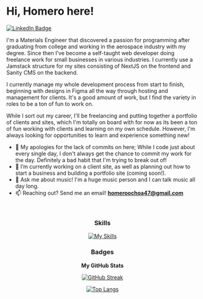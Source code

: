 <h1>Hi, Homero here!</h1>
 
<a href="https://www.linkedin.com/in/homero-ochoa-047/"><img src="https://img.shields.io/badge/LinkedIn-blue?style=for-the-badge&logo=linkedin&logoColor=white" alt="LinkedIn Badge"></a>
 
<p>I'm a Materials Engineer that discovered a passion for programming after graduating from college and working in the aerospace industry with my degree. Since then I've become a self-taught web developer doing freelance work for small businesses in various industries. I currently use a Jamstack structure for my sites consisting of NextJS on the frontend and Sanity CMS on the backend. 

I currently manage my whole development process from start to finish, beginning with designs in Figma all the way through hosting and management for clients. It's a good amount of work, but I find the variety in roles to be a ton of fun to work on. 
</p>
 
<p>While I sort out my career, I'll be freelancing and putting together a portfolio of clients and sites, which I'm totally on board with for now as its been a ton of fun working with clients and learning on my own schedule. However, I'm always looking for opportunities to learn and experience something new!</p>

- 🌱 My apologies for the lack of commits on here; While I code just about every single day, I don't always get the chance to commit my work for the day. Definitely a bad habit that I'm trying to break out of!
- 🔭 I’m currently working on a client site, as well as planning out how to start a business and building a portfolio site (coming soon!).
- 💬 Ask me about music! I'm a huge music person and I can talk music all day long.
- 📫 Reaching out? Send me an email! **homeroochoa47@gmail.com**

</br>

<div align="center">
 
### Skills

[![My Skills](https://skillicons.dev/icons?i=js,react,nextjs,py,django,figma,tailwind,vercel,html,css,docker)](https://skillicons.dev)

 ### Badges

<b>My GitHub Stats</b>

[![GitHub Streak](http://github-readme-streak-stats.herokuapp.com?user=homeroochoa47&theme=dark&background=000000)](https://git.io/streak-stats)

[![Top Langs](https://github-readme-stats.vercel.app/api/top-langs/?username=homeroochoa47&layout=compact&theme=vision-friendly-dark)](https://github.com/anuraghazra/github-readme-stats)

</div>
